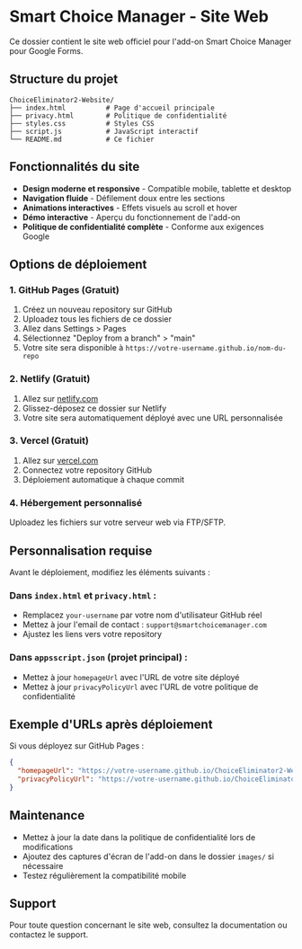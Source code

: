 # Smart Choice Manager - Site Web

Ce dossier contient le site web officiel pour l'add-on Smart Choice Manager pour Google Forms.

## Structure du projet

```
ChoiceEliminator2-Website/
├── index.html          # Page d'accueil principale
├── privacy.html        # Politique de confidentialité
├── styles.css          # Styles CSS
├── script.js           # JavaScript interactif
└── README.md           # Ce fichier
```

## Fonctionnalités du site

- **Design moderne et responsive** - Compatible mobile, tablette et desktop
- **Navigation fluide** - Défilement doux entre les sections
- **Animations interactives** - Effets visuels au scroll et hover
- **Démo interactive** - Aperçu du fonctionnement de l'add-on
- **Politique de confidentialité complète** - Conforme aux exigences Google

## Options de déploiement

### 1. GitHub Pages (Gratuit)

1. Créez un nouveau repository sur GitHub
2. Uploadez tous les fichiers de ce dossier
3. Allez dans Settings > Pages
4. Sélectionnez "Deploy from a branch" > "main"
5. Votre site sera disponible à `https://votre-username.github.io/nom-du-repo`

### 2. Netlify (Gratuit)

1. Allez sur [netlify.com](https://netlify.com)
2. Glissez-déposez ce dossier sur Netlify
3. Votre site sera automatiquement déployé avec une URL personnalisée

### 3. Vercel (Gratuit)

1. Allez sur [vercel.com](https://vercel.com)
2. Connectez votre repository GitHub
3. Déploiement automatique à chaque commit

### 4. Hébergement personnalisé

Uploadez les fichiers sur votre serveur web via FTP/SFTP.

## Personnalisation requise

Avant le déploiement, modifiez les éléments suivants :

### Dans `index.html` et `privacy.html` :
- Remplacez `your-username` par votre nom d'utilisateur GitHub réel
- Mettez à jour l'email de contact : `support@smartchoicemanager.com`
- Ajustez les liens vers votre repository

### Dans `appsscript.json` (projet principal) :
- Mettez à jour `homepageUrl` avec l'URL de votre site déployé
- Mettez à jour `privacyPolicyUrl` avec l'URL de votre politique de confidentialité

## Exemple d'URLs après déploiement

Si vous déployez sur GitHub Pages :
```json
{
  "homepageUrl": "https://votre-username.github.io/ChoiceEliminator2-Website",
  "privacyPolicyUrl": "https://votre-username.github.io/ChoiceEliminator2-Website/privacy.html"
}
```

## Maintenance

- Mettez à jour la date dans la politique de confidentialité lors de modifications
- Ajoutez des captures d'écran de l'add-on dans le dossier `images/` si nécessaire
- Testez régulièrement la compatibilité mobile

## Support

Pour toute question concernant le site web, consultez la documentation ou contactez le support.

